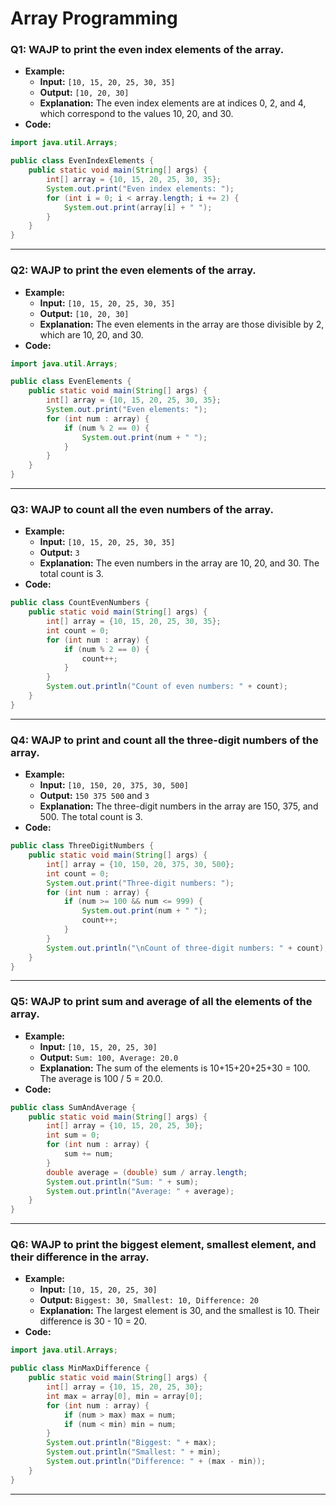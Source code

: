# Array Programming


### Q1: WAJP to print the even index elements of the array.  
- **Example:**  
  - **Input:** `[10, 15, 20, 25, 30, 35]`  
  - **Output:** `[10, 20, 30]`  
  - **Explanation:** The even index elements are at indices 0, 2, and 4, which correspond to the values 10, 20, and 30.  
- **Code:**  
```java
import java.util.Arrays;

public class EvenIndexElements {
    public static void main(String[] args) {
        int[] array = {10, 15, 20, 25, 30, 35};
        System.out.print("Even index elements: ");
        for (int i = 0; i < array.length; i += 2) {
            System.out.print(array[i] + " ");
        }
    }
}
```  

---  

### Q2: WAJP to print the even elements of the array.  
- **Example:**  
  - **Input:** `[10, 15, 20, 25, 30, 35]`  
  - **Output:** `[10, 20, 30]`  
  - **Explanation:** The even elements in the array are those divisible by 2, which are 10, 20, and 30.  
- **Code:**  
```java
import java.util.Arrays;

public class EvenElements {
    public static void main(String[] args) {
        int[] array = {10, 15, 20, 25, 30, 35};
        System.out.print("Even elements: ");
        for (int num : array) {
            if (num % 2 == 0) {
                System.out.print(num + " ");
            }
        }
    }
}
```

---

### Q3: WAJP to count all the even numbers of the array.  
- **Example:**  
  - **Input:** `[10, 15, 20, 25, 30, 35]`  
  - **Output:** `3`  
  - **Explanation:** The even numbers in the array are 10, 20, and 30. The total count is 3.  
- **Code:**  
```java
public class CountEvenNumbers {
    public static void main(String[] args) {
        int[] array = {10, 15, 20, 25, 30, 35};
        int count = 0;
        for (int num : array) {
            if (num % 2 == 0) {
                count++;
            }
        }
        System.out.println("Count of even numbers: " + count);
    }
}
```

---

### Q4: WAJP to print and count all the three-digit numbers of the array.  
- **Example:**  
  - **Input:** `[10, 150, 20, 375, 30, 500]`  
  - **Output:** `150 375 500` and `3`  
  - **Explanation:** The three-digit numbers in the array are 150, 375, and 500. The total count is 3.  
- **Code:**  
```java
public class ThreeDigitNumbers {
    public static void main(String[] args) {
        int[] array = {10, 150, 20, 375, 30, 500};
        int count = 0;
        System.out.print("Three-digit numbers: ");
        for (int num : array) {
            if (num >= 100 && num <= 999) {
                System.out.print(num + " ");
                count++;
            }
        }
        System.out.println("\nCount of three-digit numbers: " + count);
    }
}
```

---

### Q5: WAJP to print sum and average of all the elements of the array.  
- **Example:**  
  - **Input:** `[10, 15, 20, 25, 30]`  
  - **Output:** `Sum: 100, Average: 20.0`  
  - **Explanation:** The sum of the elements is 10+15+20+25+30 = 100. The average is 100 / 5 = 20.0.  
- **Code:**  
```java
public class SumAndAverage {
    public static void main(String[] args) {
        int[] array = {10, 15, 20, 25, 30};
        int sum = 0;
        for (int num : array) {
            sum += num;
        }
        double average = (double) sum / array.length;
        System.out.println("Sum: " + sum);
        System.out.println("Average: " + average);
    }
}
```

---

### Q6: WAJP to print the biggest element, smallest element, and their difference in the array.  
- **Example:**  
  - **Input:** `[10, 15, 20, 25, 30]`  
  - **Output:** `Biggest: 30, Smallest: 10, Difference: 20`  
  - **Explanation:** The largest element is 30, and the smallest is 10. Their difference is 30 - 10 = 20.  
- **Code:**  
```java
import java.util.Arrays;

public class MinMaxDifference {
    public static void main(String[] args) {
        int[] array = {10, 15, 20, 25, 30};
        int max = array[0], min = array[0];
        for (int num : array) {
            if (num > max) max = num;
            if (num < min) min = num;
        }
        System.out.println("Biggest: " + max);
        System.out.println("Smallest: " + min);
        System.out.println("Difference: " + (max - min));
    }
}
```

---

